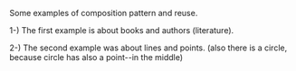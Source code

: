Some examples of composition pattern and reuse.

1-) The first example is about books and authors (literature).

2-) The second example was about lines and points. (also there is a circle, because circle has also a point--in the middle)
